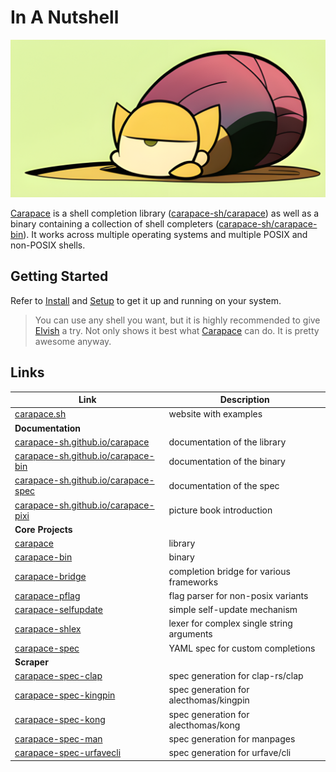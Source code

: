 # In A Nutshell

![](./inANutshell/banner.png)

[Carapace] is a shell completion library ([carapace-sh/carapace]) as well as a binary containing a collection of shell completers ([carapace-sh/carapace-bin]).
It works across multiple operating systems and multiple POSIX and non-POSIX shells.

## Getting Started

Refer to [Install] and [Setup] to get it up and running on your system.

> You can use any shell you want, but it is highly recommended to give [Elvish](https://elv.sh) a try.
> Not only shows it best what [Carapace] can do. It is pretty awesome anyway.

## Links

| Link | Description |
|--|--|
| [carapace.sh](https://carapace.sh)  | website with examples  |
| **Documentation** | |
| [carapace-sh.github.io/carapace](https://carapace-sh.github.io/carapace) | documentation of the library |
| [carapace-sh.github.io/carapace-bin](https://carapace-sh.github.io/carapace-bin) | documentation of the binary |
| [carapace-sh.github.io/carapace-spec](https://carapace-sh.github.io/carapace-spec) | documentation of the spec |
| [carapace-sh.github.io/carapace-pixi](https://carapace-sh.github.io/carapace-pixi) | picture book introduction |
| **Core Projects** | |
| [carapace](https://github.com/carapace-sh/carapace)  | library  |
| [carapace-bin](https://github.com/carapace-sh/carapace-bin)  | binary |
| [carapace-bridge](https://github.com/carapace-sh/carapace-bridge)  | completion bridge for various frameworks |
| [carapace-pflag](https://github.com/carapace-sh/carapace-pflag)  | flag parser for non-posix variants |
| [carapace-selfupdate](https://github.com/carapace-sh/carapace-selfupdate)  | simple self-update mechanism |
| [carapace-shlex](https://github.com/carapace-sh/carapace-shlex)  | lexer for complex single string arguments |
| [carapace-spec](https://github.com/carapace-sh/carapace-spec)  | YAML spec for custom completions  |
| **Scraper** | |
| [carapace-spec-clap](https://github.com/carapace-sh/carapace-spec-clap) | spec generation for clap-rs/clap |
| [carapace-spec-kingpin](https://github.com/carapace-sh/carapace-spec-kingpin) | spec generation for alecthomas/kingpin |
| [carapace-spec-kong](https://github.com/carapace-sh/carapace-spec-kong) | spec generation for alecthomas/kong |
| [carapace-spec-man](https://github.com/carapace-sh/carapace-spec-man) | spec generation for manpages |
| [carapace-spec-urfavecli](https://github.com/carapace-sh/carapace-spec-urfavecli) | spec generation for urfave/cli |



[Carapace]:https://carapace.sh
[carapace-sh/carapace]:https://github.com/carapace-sh/carapace
[carapace-sh/carapace-bin]:https://github.com/carapace-sh/carapace-bin


[Install]:https://carapace-sh.github.io/carapace-bin/install.html
[Setup]:https://carapace-sh.github.io/carapace-bin/setup.html
